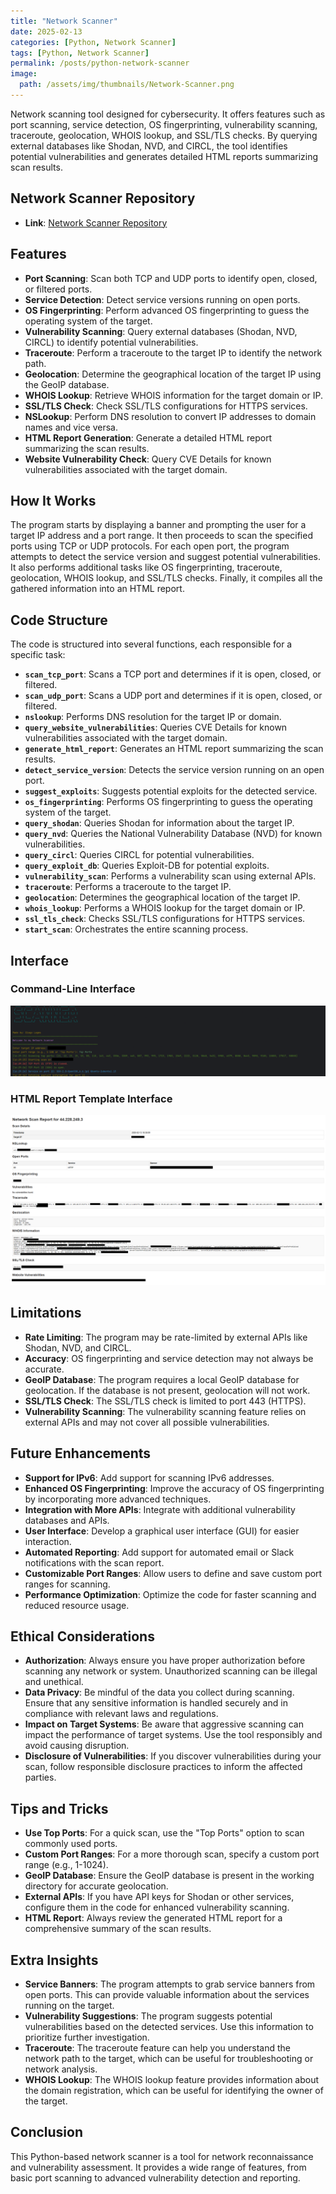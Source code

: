 ```yaml
---
title: "Network Scanner"
date: 2025-02-13
categories: [Python, Network Scanner]
tags: [Python, Network Scanner]
permalink: /posts/python-network-scanner
image:
  path: /assets/img/thumbnails/Network-Scanner.png
---
```




Network scanning tool designed for cybersecurity. It offers features such as port scanning, service detection, OS fingerprinting, vulnerability scanning, traceroute, geolocation, WHOIS lookup, and SSL/TLS checks. By querying external databases like Shodan, NVD, and CIRCL, the tool identifies potential vulnerabilities and generates detailed HTML reports summarizing scan results.


## Network Scanner Repository

- **Link**: [Network Scanner Repository](https://github.com/Diogo-Lages/Network_Scanner.py)

## Features

- **Port Scanning**: Scan both TCP and UDP ports to identify open, closed, or filtered ports.
- **Service Detection**: Detect service versions running on open ports.
- **OS Fingerprinting**: Perform advanced OS fingerprinting to guess the operating system of the target.
- **Vulnerability Scanning**: Query external databases (Shodan, NVD, CIRCL) to identify potential vulnerabilities.
- **Traceroute**: Perform a traceroute to the target IP to identify the network path.
- **Geolocation**: Determine the geographical location of the target IP using the GeoIP database.
- **WHOIS Lookup**: Retrieve WHOIS information for the target domain or IP.
- **SSL/TLS Check**: Check SSL/TLS configurations for HTTPS services.
- **NSLookup**: Perform DNS resolution to convert IP addresses to domain names and vice versa.
- **HTML Report Generation**: Generate a detailed HTML report summarizing the scan results.
- **Website Vulnerability Check**: Query CVE Details for known vulnerabilities associated with the target domain.

## How It Works

The program starts by displaying a banner and prompting the user for a target IP address and a port range. It then proceeds to scan the specified ports using TCP or UDP protocols. For each open port, the program attempts to detect the service version and suggest potential vulnerabilities. It also performs additional tasks like OS fingerprinting, traceroute, geolocation, WHOIS lookup, and SSL/TLS checks. Finally, it compiles all the gathered information into an HTML report.

## Code Structure

The code is structured into several functions, each responsible for a specific task:

- **`scan_tcp_port`**: Scans a TCP port and determines if it is open, closed, or filtered.
- **`scan_udp_port`**: Scans a UDP port and determines if it is open, closed, or filtered.
- **`nslookup`**: Performs DNS resolution for the target IP or domain.
- **`query_website_vulnerabilities`**: Queries CVE Details for known vulnerabilities associated with the target domain.
- **`generate_html_report`**: Generates an HTML report summarizing the scan results.
- **`detect_service_version`**: Detects the service version running on an open port.
- **`suggest_exploits`**: Suggests potential exploits for the detected service.
- **`os_fingerprinting`**: Performs OS fingerprinting to guess the operating system of the target.
- **`query_shodan`**: Queries Shodan for information about the target IP.
- **`query_nvd`**: Queries the National Vulnerability Database (NVD) for known vulnerabilities.
- **`query_circl`**: Queries CIRCL for potential vulnerabilities.
- **`query_exploit_db`**: Queries Exploit-DB for potential exploits.
- **`vulnerability_scan`**: Performs a vulnerability scan using external APIs.
- **`traceroute`**: Performs a traceroute to the target IP.
- **`geolocation`**: Determines the geographical location of the target IP.
- **`whois_lookup`**: Performs a WHOIS lookup for the target domain or IP.
- **`ssl_tls_check`**: Checks SSL/TLS configurations for HTTPS services.
- **`start_scan`**: Orchestrates the entire scanning process.

## Interface

### **Command-Line Interface**

![Command-Line Interface](/assets/img/Command-Line-Interface.png)

### **HTML Report Template Interface**

![HTML Report Template Interface](/assets/img/HTML-Report-Template.png)

## Limitations

- **Rate Limiting**: The program may be rate-limited by external APIs like Shodan, NVD, and CIRCL.
- **Accuracy**: OS fingerprinting and service detection may not always be accurate.
- **GeoIP Database**: The program requires a local GeoIP database for geolocation. If the database is not present, geolocation will not work.
- **SSL/TLS Check**: The SSL/TLS check is limited to port 443 (HTTPS).
- **Vulnerability Scanning**: The vulnerability scanning feature relies on external APIs and may not cover all possible vulnerabilities.

## Future Enhancements

- **Support for IPv6**: Add support for scanning IPv6 addresses.
- **Enhanced OS Fingerprinting**: Improve the accuracy of OS fingerprinting by incorporating more advanced techniques.
- **Integration with More APIs**: Integrate with additional vulnerability databases and APIs.
- **User Interface**: Develop a graphical user interface (GUI) for easier interaction.
- **Automated Reporting**: Add support for automated email or Slack notifications with the scan report.
- **Customizable Port Ranges**: Allow users to define and save custom port ranges for scanning.
- **Performance Optimization**: Optimize the code for faster scanning and reduced resource usage.

## Ethical Considerations

- **Authorization**: Always ensure you have proper authorization before scanning any network or system. Unauthorized scanning can be illegal and unethical.
- **Data Privacy**: Be mindful of the data you collect during scanning. Ensure that any sensitive information is handled securely and in compliance with relevant laws and regulations.
- **Impact on Target Systems**: Be aware that aggressive scanning can impact the performance of target systems. Use the tool responsibly and avoid causing disruption.
- **Disclosure of Vulnerabilities**: If you discover vulnerabilities during your scan, follow responsible disclosure practices to inform the affected parties.

## Tips and Tricks

- **Use Top Ports**: For a quick scan, use the "Top Ports" option to scan commonly used ports.
- **Custom Port Ranges**: For a more thorough scan, specify a custom port range (e.g., 1-1024).
- **GeoIP Database**: Ensure the GeoIP database is present in the working directory for accurate geolocation.
- **External APIs**: If you have API keys for Shodan or other services, configure them in the code for enhanced vulnerability scanning.
- **HTML Report**: Always review the generated HTML report for a comprehensive summary of the scan results.

## Extra Insights

- **Service Banners**: The program attempts to grab service banners from open ports. This can provide valuable information about the services running on the target.
- **Vulnerability Suggestions**: The program suggests potential vulnerabilities based on the detected services. Use this information to prioritize further investigation.
- **Traceroute**: The traceroute feature can help you understand the network path to the target, which can be useful for troubleshooting or network analysis.
- **WHOIS Lookup**: The WHOIS lookup feature provides information about the domain registration, which can be useful for identifying the owner of the target.

## Conclusion

This Python-based network scanner is a tool for network reconnaissance and vulnerability assessment. It provides a wide range of features, from basic port scanning to advanced vulnerability detection and reporting.



